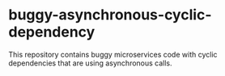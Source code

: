 # buggy-asynchronous-cyclic-dependency
This repository contains buggy microservices code with cyclic dependencies that are using asynchronous calls.

